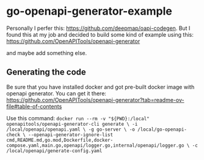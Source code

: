 # go-openapi-generator-example

Personally I perfer this: https://github.com/deepmap/oapi-codegen.
But I found this at my job and decided to build some kind of example using this: https://github.com/OpenAPITools/openapi-generator

and maybe add something else.

## Generating the code

Be sure that you have installed docker and got pre-built docker image with openapi generator. You can get it there:
https://github.com/OpenAPITools/openapi-generator?tab=readme-ov-file#table-of-contents

Use this command:
`docker run --rm -v "${PWD}:/local" openapitools/openapi-generator-cli generate \
    -i /local/openapi/openapi.yaml \
    -g go-server \
    -o /local/go-openapi-check \
    --openapi-generator-ignore-list cmd,README.md,go.mod,Dockerfile,docker-compose.yaml,main.go,openapi/logger.go,internal/openapi/logger.go \
    -c /local/openapi/generate-config.yaml`
